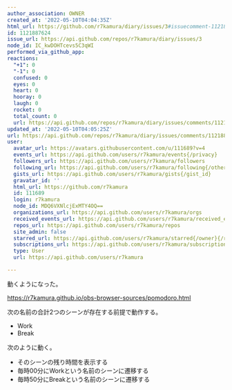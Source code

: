 ```yaml
---
author_association: OWNER
created_at: '2022-05-10T04:04:35Z'
html_url: https://github.com/r7kamura/diary/issues/3#issuecomment-1121887624
id: 1121887624
issue_url: https://api.github.com/repos/r7kamura/diary/issues/3
node_id: IC_kwDOHTcevs5C3qWI
performed_via_github_app: 
reactions:
  "+1": 0
  "-1": 0
  confused: 0
  eyes: 0
  heart: 0
  hooray: 0
  laugh: 0
  rocket: 0
  total_count: 0
  url: https://api.github.com/repos/r7kamura/diary/issues/comments/1121887624/reactions
updated_at: '2022-05-10T04:05:25Z'
url: https://api.github.com/repos/r7kamura/diary/issues/comments/1121887624
user:
  avatar_url: https://avatars.githubusercontent.com/u/111689?v=4
  events_url: https://api.github.com/users/r7kamura/events{/privacy}
  followers_url: https://api.github.com/users/r7kamura/followers
  following_url: https://api.github.com/users/r7kamura/following{/other_user}
  gists_url: https://api.github.com/users/r7kamura/gists{/gist_id}
  gravatar_id: ''
  html_url: https://github.com/r7kamura
  id: 111689
  login: r7kamura
  node_id: MDQ6VXNlcjExMTY4OQ==
  organizations_url: https://api.github.com/users/r7kamura/orgs
  received_events_url: https://api.github.com/users/r7kamura/received_events
  repos_url: https://api.github.com/users/r7kamura/repos
  site_admin: false
  starred_url: https://api.github.com/users/r7kamura/starred{/owner}{/repo}
  subscriptions_url: https://api.github.com/users/r7kamura/subscriptions
  type: User
  url: https://api.github.com/users/r7kamura

---
```

動くようになった。

https://r7kamura.github.io/obs-browser-sources/pomodoro.html

次の名前の合計2つのシーンが存在する前提で動作する。

- Work
- Break

次のように動く。

- そのシーンの残り時間を表示する
- 毎時00分にWorkという名前のシーンに遷移する
- 毎時50分にBreakという名前のシーンに遷移する